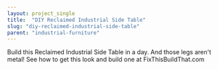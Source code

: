 ```yaml
---
layout: project_single
title:  "DIY Reclaimed Industrial Side Table"
slug: "diy-reclaimed-industrial-side-table"
parent: "industrial-furniture"
---
```

Build this Reclaimed Industrial Side Table in a day.  And those legs aren't metal!  See how to get this look and build one at FixThisBuildThat.com